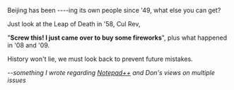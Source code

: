 Beijing has been ----ing its own people since '49, what else you can get?

Just look at the Leap of Death in '58, Cul Rev, 

"**Screw this! I just came over to buy some fireworks**", plus what happened in '08 and '09. 

History won't lie, we must look back to prevent future mistakes.

--*something I wrote regarding [Notepad++](https://github.com/notepad-plus-plus/notepad-plus-plus) and Don's views on multiple issues*
